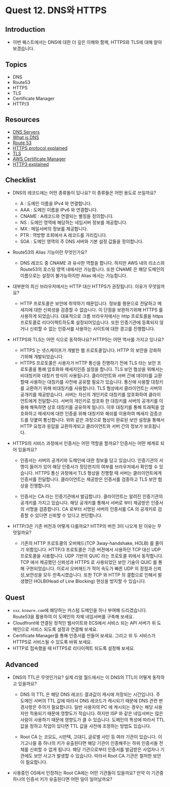 # Quest 12. DNS와 HTTPS

## Introduction
* 이번 퀘스트에서는 DNS에 대한 더 깊은 이해와 함께, HTTPS와 TLS에 대해 알아보겠습니다.

## Topics
* DNS
* Route53
* HTTPS
* TLS
* Certificate Manager
* HTTP/3

## Resources
* [DNS Servers](https://www.redhat.com/sysadmin/dns-domain-name-servers)
* [What is DNS](https://aws.amazon.com/ko/route53/what-is-dns/)
* [Route 53](https://docs.aws.amazon.com/Route53/latest/DeveloperGuide/getting-started.html)
* [HTTPS protocol explained](https://anushadasari.medium.com/the-https-protocol-explained-under-the-hood-c7bd9f9aaa7b)
* [TLS](https://www.internetsociety.org/deploy360/tls/basics/)
* [AWS Certificate Manager](https://docs.aws.amazon.com/ko_kr/acm/latest/userguide/acm-overview.html)
* [HTTP3 explained](https://http3-explained.haxx.se/ko)

## Checklist
* DNS의 레코드에는 어떤 종류들이 있나요? 이 종류들은 어떤 용도로 쓰일까요?
  * A : 도메인 이름을 IPv4 와 연결합니다.
  * AAA : 도메인 이름을 IPv6 와 연결합니다.
  * CNAME : A레코드와 연결되는 별칭을 정의합니다.
  * NS : 도메인 영역에 해당하는 네임서버 정보를 제공합니다.
  * MX : 메일서버의 정보를 제공합니다.
  * PTR : 역방향 조회에서 A 레코드를 가리킵니다.
  * SOA : 도메인 영역의 주 DNS 서버와 기본 설정 값들을 정의합니다.
  
* Route53의 Alias 기능이란 무엇인가요?

  * DNS 레코드 중 CNAME 과 유사한 역할을 합니다.
하지만 AWS 내의 리소스와 Route53의 호스팅 영역 내에서만 가능합니다.
또한 CNAME 은 해당 도메인의 이름으로는 설정이 불가능하지만 Alias 에서는 가능합니다.

* 대부분의 최신 브라우저에서는 HTTP 대신 HTTPS가 권장됩니다. 이유가 무엇일까요?

  * HTTP 프로토콜은 보안에 취약하기 때문입니다. 정보를 평문으로 전달하고 메세지에 대한 신뢰성을 검증할 수 없습니다.
이 단점을 보완하기위해 HTTPS 를 사용하게 되었습니다.
대표적으로 크롬 브라우저에서는 http 프로토콜을 https 프로토콜로 리다이렉트하도록 설정되어있습니다.
또한 인증기관에 등록되지 않거나 신뢰할 수 없는 인증서를 사용하는 사이트에 대한 경고를 진행합니다.

* HTTPS와 TLS는 어떤 식으로 동작하나요? HTTPS는 어떤 역사를 가지고 있나요?

  * HTTPS 는 넷스케이프가 개발한 웹 프로토콜입니다. HTTP 의 보안을 강화하기위해 개발되었습니다.
  * HTTPS 프로토콜은 사용자가 HTTP 통신을 진행하기 전에 TLS 라는 보안 프로토콜을 통해 암호화와 메세지인증 설정을 합니다.
TLS 보안 협상을 위해서는 비대칭키와 대칭키 방식이 사용됩니다.
클라이언트와 서버 간에 데이터를 교환할때 사용하는 대칭키를 사전에 공유할 필요가 있습니다.
통신에 사용할 대칭키를 교환하기 위해 비대칭키를 사용합니다.
TLS 혐상에서 클라이언트는 서버의 공개키를 제공받습니다. 서버는 자신의 개인키로 대칭키를 암호화하여 클라이언트에게 전달합니다.
서버의 개인키로 암호화 한 대칭키를 서버의 공개키를 이용해 해독하면 상호 대칭키를 공유하게 됩니다.
이후 대칭키를 통해 트래픽을 암호화하고 메세지에 대한 인증을 위해 대칭키와 해쉬를 이용하여 메세지 검증코드를 덧붙여 통신합니다.
위와 같은 과정으로 협상이 완료된 보안 설정을 통해서 HTTP 요청과 응답을 교환하게되고 클라이언트와 서버 간의 정보가 보호됩니다.


* HTTPS의 서비스 과정에서 인증서는 어떤 역할을 할까요? 인증서는 어떤 체계로 되어 있을까요?

  * 인증서는 서버의 공개키와 도메인에 대한 정보를 담고 있습니다.
인증기관의 서명이 들어가 있어 해당 인증서가 정당한지의 여부를 브라우저에서 확인할 수 있습니다.
HTTPS 통신 과정에서 TLS 형상을 진행할 때 서버는 클라이언트에게 인증서를 전달합니다.
클라이언트는 제공받은 인증서를 검증하고 TLS 보안 협상을 진행합니다.

  * 인증서는 CA 라는 인증기관에서 발급합니다.
클라이언트는 알려진 인증기관의 공개키를 가지고 있습니다.
해당 공개키를 통해서 서버로 부터 제공받은 인증서의 서명을 검증합니다.
CA 로부터 서명된 서버의 인증서를 CA 의 공개키로 검증할 수 있다면 신뢰할 수 있다고 판단합니다.

 
* HTTP/3은 기존 버전과 어떻게 다를까요? HTTP의 버전 3이 나오게 된 이유는 무엇일까요?

  * 기존의 HTTP 프로토콜의 오버헤드(TCP 3way-handshake, HOLB) 를 줄이기 위함입니다.
HTTP/3 프로토콜은 기존 버젼에서 사용하던 TCP 대신 UDP 프로토콜을 사용합니다.
UDP 기반의 QUIC 라는 프로토콜 위에서 동작합니다.
TCP 에서 제공했던 신뢰성과 HTTPS 로 사용되었던 보안 기술이 QUIC 를 통해 구현되었습니다.
이로서 오버헤드가 적어 속도가 빠른 UDP 의 장점과 신뢰성,보안성을 모두 만족시켰습니다.
또한 TCP 와 HTTP 의 결합으로 인해서 발생했던 HOLB(Head of Line Blocking) 현상을 방지할 수 있습니다. 


## Quest
* `xxx.knowre.com`에 해당하는 커스텀 도메인을 하나 부여해 드리겠습니다. Route53을 활용하여 이 도메인의 자체 네임서버를 구축해 보세요.
* Cloudfront에 연결된 정적인 웹사이트와 ECS에서 서비스 되는 API 서버가 위 도메인으로 서비스 되도록 설정과 연결해 보세요.
* Certificate Manager를 통해 인증서를 만들어 보세요. 그리고 위 두 서비스가 HTTPS로 서비스될 수 있도록 바꿔 보세요.
* HTTP로 접속했을 때 HTTPS로 리다이렉트 되도록 설정해 보세요.

## Advanced
* DNS의 TTL은 무엇인가요? 실제 리얼 월드에서는 이 DNS의 TTL이 어떻게 동작하고 있을까요?
  * DNS 의 TTL 은 해당 DNS 레코드 결과값이 캐시에 저장되는 시간입니다.
주 도메인 서버의 TTL 값에 따라서 DNS 레코드가 캐시되기 때문에 DNS 관련 변경사항은 주의가 필요합니다.
일반 사용자의 PC 에 캐시되는 경우는 해당 사용자만 적용되기 때문에 영향도가 적습니다.
하지만 ISP 와 같은 네임서버는 많은 사람이 사용하기 때문에 영향도가 클 수 있습니다.
도메인의 특성에 따라서 TTL 값을 정하고 작업이 있다면 TTL 값을 사전에 조정하는 방법도 있습니다.

  * Root CA 는 코모도, 시만텍, 고대디, 글로벌 사인 등 여러 기관이 있습니다.
이 기고나들 중 하나의 키가 유출된다면 해당 기관이 인증해주는 하위 인증서들 전체를 신뢰할 수 없게 됩니다.
해당 기관으로부터 인증서를 발급받은 사업자나 기관에도 보안 사고가 발생할 수 있습니다.
따라서 Root CA 기관은 철저한 보안이 필요합니다.
* 사용중인 OS에서 인정하는 Root CA에는 어떤 기관들이 있을까요? 만약 이 기관중 하나의 인증서 키가 유출된다면 어떤 일이 일어날까요?
